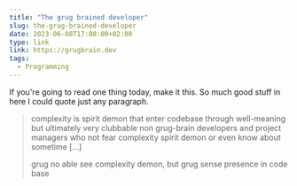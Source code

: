 ```yaml
---
title: "The grug brained developer"
slug: the-grug-brained-developer
date: 2023-06-08T17:00:00+02:00
type: link
link: https://grugbrain.dev
tags:
  - Programming
---
```


If you're going to read one thing today, make it this. So much good stuff in here I could quote just any paragraph.

> complexity is spirit demon that enter codebase through well-meaning but ultimately very clubbable non grug-brain developers and project managers who not fear complexity spirit demon or even know about sometime […]
>
> grug no able see complexity demon, but grug sense presence in code base
